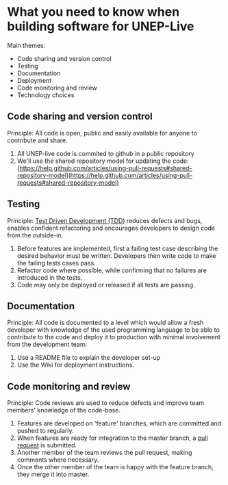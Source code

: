 What you need to know when building software for UNEP-Live
==============

Main themes:
- Code sharing and version control
- Testing
- Documentation
- Deployment
- Code monitoring and review
- Technology choices

## Code sharing and version control
Principle:  All code is open, public and easily available for anyone to contribute and share.

1. All UNEP-live code is commited to github in a public repository
2. We'll use the shared repository model for updating the code:  [https://help.github.com/articles/using-pull-requests#shared-repository-model](https://help.github.com/articles/using-pull-requests#shared-repository-model)

## Testing
Principle: [Test Driven Development (TDD)](http://en.wikipedia.org/wiki/Test-driven_development) reduces defects and bugs, enables confident refactoring and encourages developers to design code from the outside-in.

1. Before features are implemented, first a failing test case describing the desired behavior must be written. Developers then write code to make the failing tests cases pass.
2. Refactor code where possible, while confirming that no failures are introduced in the tests.
3. Code may only be deployed or released if all tests are passing.

## Documentation
Principle:  All code is documented to a level which would allow a fresh developer with knowledge of the used programming language to be able to contribute to the code and deploy it to production with minimal involvement from the development team.

1. Use a README file to explain the developer set-up 
2. Use the Wiki for deployment instructions.

## Code monitoring and review
Principle: Code reviews are used to reduce defects and improve team members' knowledge of the code-base. 

1. Features are developed on 'feature' branches, which are committed and pushed to regularly.
2. When features are ready for integration to the master branch, a [pull request](https://help.github.com/articles/using-pull-requests) is submitted.
3. Another member of the team reviews the pull request, making comments where necessary.
4. Once the other member of the team is happy with the feature branch, they merge it into master.







